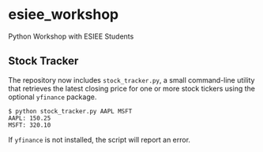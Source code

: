 # esiee_workshop
Python Workshop with ESIEE Students

## Stock Tracker

The repository now includes `stock_tracker.py`, a small command-line
utility that retrieves the latest closing price for one or more stock
tickers using the optional `yfinance` package.

```
$ python stock_tracker.py AAPL MSFT
AAPL: 150.25
MSFT: 320.10
```

If `yfinance` is not installed, the script will report an error.

